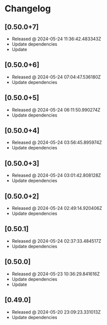 # Changelog

## [0.50.0+7]

- Released @ 2024-05-24 11:36:42.483343Z
- Update dependencies
- Update

## [0.50.0+6]

- Released @ 2024-05-24 07:04:47.536180Z
- Update dependencies

## [0.50.0+5]

- Released @ 2024-05-24 06:11:50.990274Z
- Update dependencies

## [0.50.0+4]

- Released @ 2024-05-24 03:56:45.895974Z
- Update dependencies

## [0.50.0+3]

- Released @ 2024-05-24 03:01:42.808128Z
- Update dependencies

## [0.50.0+2]

- Released @ 2024-05-24 02:49:14.920406Z
- Update dependencies

## [0.50.1]

- Released @ 2024-05-24 02:37:33.484517Z
- Update dependencies

## [0.50.0]

- Released @ 2024-05-23 10:36:29.841616Z
- Update dependencies
- Update

## [0.49.0]

- Released @ 2024-05-20 23:09:23.331013Z
- Update dependencies
